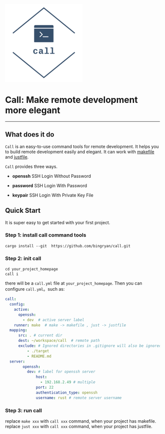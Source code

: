 <img src="docs/logo.png" width="50%" syt height="50%" />


# Call: Make remote development more elegant

-------

## What does it do

`Call` is an easy-to-use command tools for remote development. It helps you to build remote development easily and elegant.
It can work with [makefile](https://github.com/mirror/make) and [justfile](https://github.com/casey/just).

`Call` provides three ways.

* **openssh**
  SSH Login Without Password
  
* **password**
  SSH Login With Password
  
* **keypair**
  SSH Login With Private Key File


## Quick Start

It is super easy to get started with your first project.

### Step 1: install call command tools

```shell
cargo install --git  https://github.com/bingryan/call.git
```

### Step 2: init call 

```shell
cd your_project_homepage
call i
```

there will be a `call.yml` file at `your_project_homepage`. Then you can configure `call.yml`。such as:
```yaml
call:
  config:
    active:
      openssh:
        - dev  # active server label
    runner: make  # make -> makefile , just -> justfile
  mapping:
      src: . # current dir
      dest: ~/workspace/call  # remote path
      exclude: # Ignored directories in .gitignore will also be ignored
          - ./target
          - README.md
  server:
        openssh:
          dev: # label for openssh server
              host:
                - 192.168.2.49 # multiple
              port: 22
              authentication_type: openssh
              username: rust # remote server username


```

### Step 3: run call

replace `make xxx` with `call xxx` command, when your project has makefile. 
replace `just xxx` with `call xxx` command, when your project has justfile.


